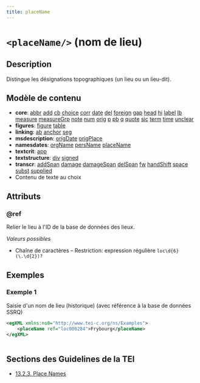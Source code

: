 ```yaml
---
title: placeName
---
```




# `<placeName/>` (nom de lieu)

## Description

Distingue les désignations topographiques (un lieu ou un lieu-dit). 

## Modèle de contenu

- **core**: [abbr](abbr.md) [add](add.md) [cb](cb.md) [choice](choice.md) [corr](corr.md) [date](date.md) [del](del.md) [foreign](foreign.md) [gap](gap.md) [head](head.md) [hi](hi.md) [label](label.md) [lb](lb.md) [measure](measure.md) [measureGrp](measureGrp.md) [note](note.md) [num](num.md) [orig](orig.md) [p](p.md) [pb](pb.md) [q](q.md) [quote](quote.md) [sic](sic.md) [term](term.md) [time](time.md) [unclear](unclear.md)
- **figures**: [figure](figure.md) [table](table.md)
- **linking**: [ab](ab.md) [anchor](anchor.md) [seg](seg.md)
- **msdescription**: [origDate](origDate.md) [origPlace](origPlace.md)
- **namesdates**: [orgName](orgName.md) [persName](persName.md) [placeName](placeName.md)
- **textcrit**: [app](app.md)
- **textstructure**: [div](div.md) [signed](signed.md)
- **transcr**: [addSpan](addSpan.md) [damage](damage.md) [damageSpan](damageSpan.md) [delSpan](delSpan.md) [fw](fw.md) [handShift](handShift.md) [space](space.md) [subst](subst.md) [supplied](supplied.md)
- Contenu de texte au choix

## Attributs

### @ref

Relier le lieu à l'ID de la base de données des lieux. 

*Valeurs possibles*

- Chaîne de caractères – Restriction: expression régulière `loc\d{6}(\.\d{2})?`

## Exemples

### Exemple 1

Saisie d'un nom de lieu (historique) (avec référence à la base de données SSRQ)

```xml
<egXML xmlns:ns0="http://www.tei-c.org/ns/Examples">
    <placeName ref="loc000284">Frybourg</placeName>
</egXML>
               
```

## Sections des Guidelines de la TEI

- [13.2.3. Place Names](https://www.tei-c.org/release/doc/tei-p5-doc/en/html/ND.html#NDPLAC)